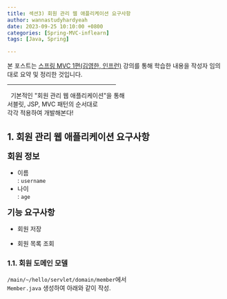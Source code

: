 ```yaml
---
title: 섹션3) 회원 관리 웹 애플리케이션 요구사항
author: wannastudyhardyeah
date: 2023-09-25 10:10:00 +0800
categories: [Spring-MVC-inflearn]
tags: [Java, Spring]

---
```

본 포스트는 <a href="https://www.inflearn.com/course/%EC%8A%A4%ED%94%84%EB%A7%81-mvc-1/">스프링 MVC 1편(김영한, 인프런)</a> 강의를 통해 학습한 내용을 작성자 임의 대로 요약 및 정리한 것입니다.<br>
<hr width="50%">

&nbsp;&nbsp;기본적인 "회원 관리 웹 애플리케이션"을 통해<br>
서블릿, JSP, MVC 패턴의 순서대로<br>
각각 적용하여 개발해본다!<br>

<h2 id="member-app-needs">1. 회원 관리 웹 애플리케이션 요구사항</h2>

<b style="font-size:1.2rem">회원 정보</b><br>
- 이름<br>
\: ``username``<br>
- 나이<br>
\: ``age``<br>

<b style="font-size:1.2rem">기능 요구사항</b><br>
- 회원 저장<br>

- 회원 목록 조회<br>

<h3 id="member-domain-model-h3">1.1. 회원 도메인 모델</h3>

``/main/~/hello/servlet/domain/member``에서<br>
``Member.java`` 생성하여 아래와 같이 작성.<br>

